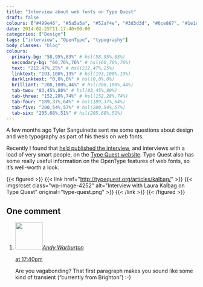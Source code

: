 ```yaml
---
title: "Interview about web fonts on Type Quest"
draft: false
colours: ["#499e46", "#5a5a5a", "#52af4e", "#3d3d3d", "#6ce867", "#1e1e1e", "#ffffff"]
date: 2014-02-25T11:17:40+00:00
categories: ["Design"]
tags: ["interview", "OpenType", "typography"]
body_classes: "blog"
colours:
  primary-bg: "58,95%,83%" # hsl(58,95%,83%)
  secondary-bg: "60,76%,76%" # hsl(60,76%,76%)
  text: "212,47%,25%" # hsl(212,47%,25%)
  linktext: "193,100%,19%" # hsl(193,100%,19%)
  darklinktext: "0,0%,0%" # hsl(0,0%,0%)
  brilliant: "208,100%,44%" # hsl(208,100%,44%)
  tab-two: "83,45%,80%" # hsl(83,45%,80%)
  tab-three: "152,28%,74%" # hsl(152,28%,74%)
  tab-four: "189,37%,64%" # hsl(189,37%,64%)
  tab-five: "200,54%,57%" # hsl(200,54%,57%)
  tab-six: "205,68%,51%" # hsl(205,68%,51%)
---
```


A few months ago Tyler Sanguinette sent me some questions about design and web typography as part of his thesis on web fonts.

Recently I found that [he’d published the interview](http://typequest.org/articles/kalbag/), and interviews with a load of very smart people, on the [Type Quest website](http://typequest.org). Type Quest also has some really useful information on the OpenType features of web fonts, so it’s well-worth a look.

{{< figured >}}
  {{< link href="http://typequest.org/articles/kalbag/" >}}
  	{{< imgsrcset class="wp-image-4252" alt="Interview with Laura Kalbag on Type Quest" original="type-quest.png" >}}
  {{< /link >}}
{{< /figured >}}

## One comment

<ol class="commentlist">
	<li class="comment even thread-even depth-1" id="li-comment-10719">
			<div class="comment-author vcard">
			<img alt='' src='https://secure.gravatar.com/avatar/25ad02b4aa33cd7c4603ee67cb0a80af?s=72&amp;d=mm&amp;r=g' srcset='https://secure.gravatar.com/avatar/25ad02b4aa33cd7c4603ee67cb0a80af?s=144&amp;d=mm&amp;r=g 2x' class='avatar avatar-72 photo' height='72' width='72' /><cite class="fn"><a href='http://andywarburton.co.uk' rel='external nofollow' class='url'>Andy Warburton</a></cite>
				<aside class="comment-meta commentmetadata"><p><a href="#comment-10719"><time datetime="2014-02-25T17:40:37+00:00" pubdate class="published">
		 at <span class="hours">17:40pm</span></time></a></p>
	</aside>
	</div>
	<div class="comment-entry">
		Are you vagabonding? That first paragraph makes you sound like some kind of transient (“currently from Brighton”) :-)
	</div>
</li>
</ol>
